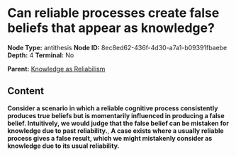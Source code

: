 # Can reliable processes create false beliefs that appear as knowledge?

**Node Type:** antithesis
**Node ID:** 8ec8ed62-436f-4d30-a7a1-b09391fbaebe
**Depth:** 4
**Terminal:** No

**Parent:** [Knowledge as Reliabilism](knowledge-as-reliabilism-synthesis-21d91384-0a35-4c19-ac77-59b2b51a4c81.md)

## Content

**Consider a scenario in which a reliable cognitive process consistently produces true beliefs but is momentarily influenced in producing a false belief. Intuitively, we would judge that the false belief can be mistaken for knowledge due to past reliability.**, **A case exists where a usually reliable process gives a false result, which we might mistakenly consider as knowledge due to its usual reliability.**
